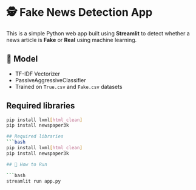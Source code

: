 # 🕵️ Fake News Detection App

This is a simple Python web app built using **Streamlit** to detect whether a news article is **Fake** or **Real** using machine learning.

## 🧠 Model
- TF-IDF Vectorizer
- PassiveAggressiveClassifier
- Trained on `True.csv` and `Fake.csv` datasets
  
## Required libraries
```bash
pip install lxml[html_clean]
pip install newspaper3k

## Required libraries
```bash
pip install lxml[html_clean]
pip install newspaper3k

## 🚀 How to Run

```bash
streamlit run app.py
